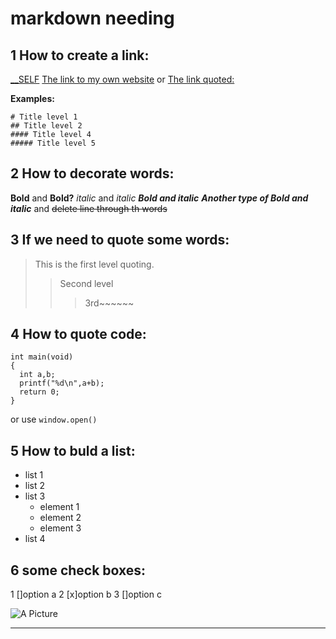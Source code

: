 # markdown needing



## 1 How to create a link:
[__SELF](http://www.orcsera.com)
[The link to my own website](https://www.orcsera.com)
or
[The link quoted:][1]


**Examples:**
```
# Title level 1
## Title level 2
#### Title level 4
##### Title level 5
```
## 2 How to decorate words:
**Bold** and __Bold?__
*italic* and _italic_
***Bold and italic***
___Another type of Bold and italic___
and
~~delete line through th words~~

## 3 If we need to quote some words:
>This is the first level quoting.
>>Second level
>>>3rd~~~~~~


## 4 How to quote code:
```
int main(void)
{
  int a,b;
  printf("%d\n",a+b);
  return 0;
}
```
or use `window.open()`

## 5 How to buld a list:
 - list 1
 - list 2
 - list 3
   * element 1
   * element 2
   * element 3
 - list 4
## 6 some check boxes:
1 []option a
2 [x]option b
3 []option c

![A Picture](http://img3.wikia.nocookie.net/__cb20120719052328/bfme/images/thumb/e/e5/Orc_Warrior_icon.jpg/180px-Orc_Warrior_icon.jpg)


***
[1]:http://www.orcsera.com


